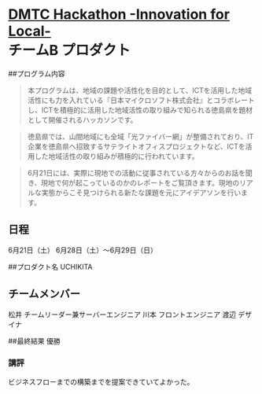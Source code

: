 [DMTC Hackathon -Innovation for Local-](https://dmtc.jp/event?id=1)  
チームB プロダクト
=============

##プログラム内容
>本プログラムは、地域の課題や活性化を目的として、ICTを活用した地域活性にも力を入れている『日本マイクロソフト株式会社』とコラボレートし、ICTを積極的に活用した地域活性の取り組みで知られる徳島県を題材として開催されるハッカソンです。

>徳島県では、山間地域にも全域「光ファイバー網」が整備されており、IT企業を徳島県へ招致するサテライトオフィスプロジェクトなど、ICTを活用した地域活性の取り組みが積極的に行われています。

>6月21日には、実際に現地での活動に従事されている方々からのお話を聞き、現地で何が起こっているのかのレポートをご覧頂きます。現地のリアルな実態からこそ見つけられる新たな課題を元にアイデアソンを行います。

## 日程
6月21日（土）
  6月28日（土）〜6月29日（日）

##プロダクト名
UCHIKITA

## チームメンバー
松井 チームリーダー兼サーバーエンジニア
  川本 フロントエンジニア
  渡辺 デザイナ

##最終結果
優勝

### 講評
ビジネスフローまでの構築までを提案できていてよかった。